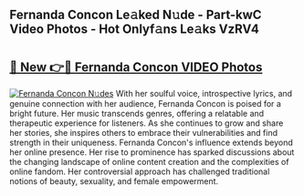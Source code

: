 ## Fernanda Concon Le𝚊ked N𝚞de - Part-kwC Video Photos - Hot Onlyf𝚊ns Le𝚊ks VzRV4

# <h2><a href="http://ab8220.deff.icu/?id=Fernanda+Concon">🔗 New 👉🔴 Fernanda Concon VIDEO Photos</a></h2>

[![Fernanda Concon N𝚞des](https://i.imgur.com/rIISA9y.gif)](http://ab8220.deff.icu/?id=Fernanda+Concon)
With her soulful voice, introspective lyrics, and genuine connection with her audience, Fernanda Concon is poised for a bright future. Her music transcends genres, offering a relatable and therapeutic experience for listeners. As she continues to grow and share her stories, she inspires others to embrace their vulnerabilities and find strength in their uniqueness. Fernanda Concon's influence extends beyond her online presence. Her rise to prominence has sparked discussions about the changing landscape of online content creation and the complexities of online fandom. Her controversial approach has challenged traditional notions of beauty, sexuality, and female empowerment.
